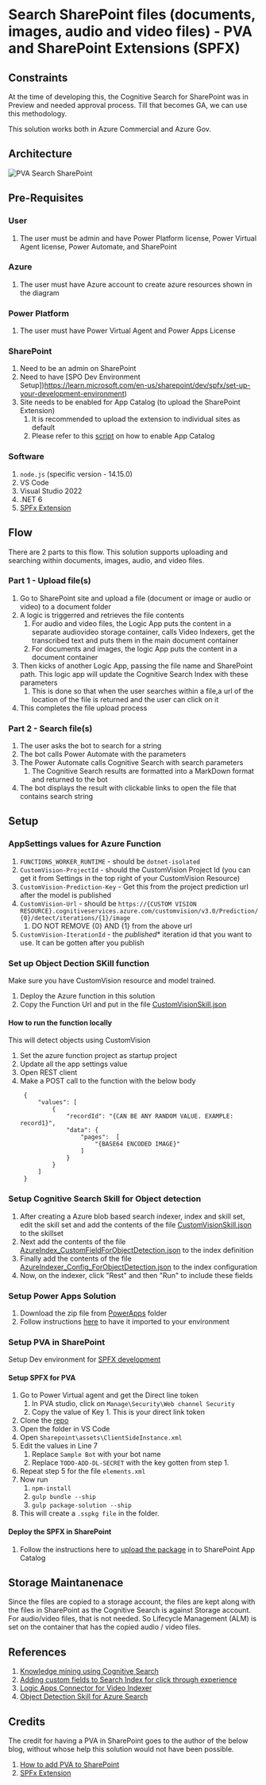 # Search SharePoint files (documents, images, audio and video files) - PVA and SharePoint Extensions (SPFX)

## Constraints
At the time of developing this, the Cognitive Search for SharePoint was in Preview and needed approval process. Till that becomes GA, we can use this methodology.

This solution works both in Azure Commercial and Azure Gov.

## Architecture

![PVA Search SharePoint](./Architecture.png)

## Pre-Requisites

### User
1. The user must be admin and have Power Platform license, Power Virtual Agent license, Power Automate, and SharePoint

### Azure
1. The user must have Azure account to create azure resources shown in the diagram

### Power Platform
1. The user must have Power Virtual Agent and Power Apps License

### SharePoint
1. Need to be an admin on SharePoint
2. Need to have [SPO Dev Environment Setup])https://learn.microsoft.com/en-us/sharepoint/dev/spfx/set-up-your-development-environment)
3. Site needs to be enabled for App Catalog (to upload the SharePoint Extension)
   1. It is recommended to upload the extension to individual sites as default
   2. Please refer to this [script](/PowerShell%20Scripts/Add_Site_AppCatalog.ps1) on how to enable App Catalog

### Software
1. `node.js` (specific version - 14.15.0)
2. VS Code
2. Visual Studio 2022
4. .NET 6
5. [SPFx Extension](https://github.com/pankajsurti/dl-bot-app-customizer)

## Flow
There are 2 parts to this flow. This solution supports uploading and searching within documents, images, audio, and video files.

### Part 1 - Upload file(s)

1. Go to SharePoint site and upload a file (document or image or audio or video) to a document folder
2. A logic is triggerred and retrieves the file contents
   1. For audio and video files, the Logic App puts the content in a separate audiovideo storage container, calls Video Indexers, get the transcribed text and puts them in the main document container
   2. For documents and images, the logic App puts the content in a document container
3. Then kicks of another Logic App, passing the file name and SharePoint path. This logic app will update the Cognitive Search Index with these parameters
   1. This is done so that when the user searches within a file,a  url of the location of the file is returned and the user can click on it
4. This completes the file upload process

### Part 2 - Search file(s)
1. The user asks the bot to search for a string
2. The bot calls Power Automate with the parameters
3. The Power Automate calls Cognitive Search with search parameters
   1. The Cognitive Search results are formatted into a MarkDown format and returned to the bot
4. The bot displays the result with clickable links to open the file that contains search string

## Setup

### AppSettings values for Azure Function
1. `FUNCTIONS_WORKER_RUNTIME` - should be `dotnet-isolated`
2. `CustomVision-ProjectId` - should the CustomVision Project Id (you can get it from Settings in the top right of your CustomVision Resource)
3. `CustomVision-Prediction-Key` - Get this from the project prediction url after the model is published
4. `CustomVision-Url` - should be `https://{CUSTOM VISION RESOURCE}.cognitiveservices.azure.com/customvision/v3.0/Prediction/{0}/detect/iterations/{1}/image`
   1.  DO NOT REMOVE {0} AND {1} from the above url
5. `CustomVision-IterationId` - the *published** iteration id that you want to use. It can be gotten after you publish

### Set up Object Dection SKill function
Make sure you have CustomVision resource and model trained.
1. Deploy the Azure function in this solution
2. Copy the Function Url and put in the file [CustomVisionSkill.json](CustomVisionSkill.json)

#### How to run the function locally
This will detect objects using CustomVision
1. Set the azure function project as startup project
2. Update all the app settings value
3. Open REST client
4. Make a POST call to the function with the below body
   ```
    {
        "values": [
            {
                "recordId": "{CAN BE ANY RANDOM VALUE. EXAMPLE: record1}",
                "data": {
                    "pages":  [
                        "{BASE64 ENCODED IMAGE}"
                    ]
                }
            }
        ]
    }

   ```

### Setup Cognitive Search Skill for Object detection
1. After creating a Azure blob based search indexer, index and skill set, edit the skill set and add the contents of the file [CustomVisionSkill.json](CustomVisionSkill.json) to the skillset
2. Next add the contents of the file [AzureIndex_CustomFieldForObjectDetection.json](AzureIndex_CustomFieldForObjectDetection.json) to the index definition
3. Finally add the contents of the file [AzureIndexer_Config_ForObjectDetection.json](AzureIndexer_Config_ForObjectDetection.json) to the index configuration
4. Now, on the indexer, click "Rest" and then "Run" to include these fields

### Setup Power Apps Solution
1. Download the zip file from [PowerApps](/PowerApps) folder
2. Follow instructions [here](https://learn.microsoft.com/en-us/power-apps/maker/data-platform/import-update-export-solutions) to have it imported to your environment

### Setup PVA in SharePoint

Setup Dev environment for [SPFX development](https://learn.microsoft.com/en-us/sharepoint/dev/spfx/set-up-your-development-environment)

#### Setup SPFX for PVA

1. Go to Power Virtual agent and get the Direct line token
   1. In PVA studio, click on `Manage\Security\Web channel Security`
   2. Copy the value of Key 1. This is your direct link token
2. Clone the [repo](https://github.com/pankajsurti/dl-bot-app-customizer)
3. Open the folder in VS Code
4. Open `Sharepoint\assets\ClientSideInstance.xml`
5. Edit the values in Line 7
   1. Replace `Sample Bot` with your bot name
   2. Replace `TODO-ADD-DL-SECRET` with the key gotten from step 1.
6. Repeat step 5 for the file `elements.xml`
7. Now run
   1. `npm-install`
   2. `gulp bundle --ship`
   3. `gulp package-solution --ship`
8. This will create a `.sspkg file` in the folder.

#### Deploy the SPFX in SharePoint

1. Follow the instructions here to [upload the package](https://learn.microsoft.com/en-us/sharepoint/use-app-catalog) in to SharePoint App Catalog

## Storage Maintanenace
Since the files are copied to a storage account, the files are kept along with the files in SharePoint as the Cognitive Search is against Storage account. For audio/video files, that is not needed. So Lifecycle Management (ALM) is set on the container that has the copied audio / video files.

## References
1. [Knowledge mining using Cognitive Search](https://learn.microsoft.com/en-us/samples/azure-samples/azure-search-knowledge-mining/azure-search-knowledge-mining/)
2. [Adding custom fields to Search Index for click through experience](https://techcommunity.microsoft.com/t5/ai-customer-engineering-team/mine-knowledge-from-audio-files-with-microsoft-ai/ba-p/781957)
3. [Logic Apps Connector for Video Indexer](https://learn.microsoft.com/en-us/azure/azure-video-indexer/logic-apps-connector-arm-accounts)
4. [Object Detection Skill for Azure Search](https://learn.microsoft.com/en-us/samples/azure-samples/azure-search-power-skills/azure-customvision-sample/)

## Credits

The credit for having a PVA in SharePoint goes to the author of the below blog, without whose help this solution would not have been possible.

1. [How to add PVA to SharePoint](https://pankajsurti.com/2022/02/03/how-to-add-power-virtual-agent-pva-bot-to-a-sharepoint-page/)
2. [SPFx Extension](https://github.com/pankajsurti/dl-bot-app-customizer)
